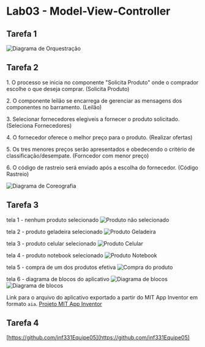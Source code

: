 # Lab03 - Model-View-Controller


## Tarefa 1

![Diagrama de Orquestração](images/Tarefa01.png)

## Tarefa 2

<p>1. O processo se inicia no componente "Solicita Produto" onde o comprador escolhe o que deseja comprar. (Solicita Produto)</p>
<p>2. O componente leilão se encarrega de gerenciar as mensagens dos componentes no barramento. (Leilão)</p>
<p>3. Selecionar fornecedores elegiveis a fornecer o produto solicitado. (Seleciona Fornecedores)</p>
<p>4. O fornecedor oferece o melhor preço para o produto. (Realizar ofertas)</p>
<p>5. Os tres menores preços serão apresentados e obedecendo o critério de classificação/desempate. (Forncedor com menor preço)</p>
<p>6. O código de rastreio será enviado após a escolha do fornecedor. (Código Rastreio)</p>

![Diagrama de Coreografia](images/Tarefa02.png)

## Tarefa 3 
 tela 1 - nenhum produto selecionado
![Produto não selecionado](images/ProdEmpty.jpeg)

 tela 2 - produto geladeira selecionado
![Produto Geladeira](images/ProdGeladeira.jpeg)

 tela 3 - produto celular selecionado
![Produto Celular](images/ProdCelular.jpeg)

 tela 4 - produto notebook selecionado
![Produto Notebook](images/ProdNotebook.jpeg)

 tela 5 - compra de um dos produtos efetiva
![Compra do produto](images/CompraEfetuada.jpeg)

 tela 6 - diagrama de blocos do aplicativo
![Diagrama de blocos](images/block1.png)
![Diagrama de blocos](images/block2.png)

 Link para o arquivo do aplicativo exportado a partir do MIT App Inventor em formato `aia`.
[Projeto MIT App Inventor](app/ProjectTarefa4.aia)

## Tarefa 4

[https://github.com/inf331Equipe05](https://github.com/inf331Equipe05)